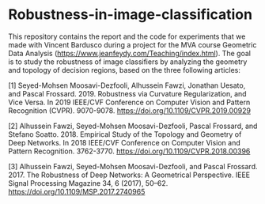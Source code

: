 # Robustness-in-image-classification

This repository contains the report and the code for experiments that we made with Vincent Bardusco during a project for the MVA course Geometric Data Analysis (https://www.jeanfeydy.com/Teaching/index.html).
The goal is to study the robustness of image classifiers by analyzing the geometry and topology of decision regions, based on the three following articles:

[1] Seyed-Mohsen Moosavi-Dezfooli, Alhussein Fawzi, Jonathan Uesato, and Pascal
Frossard. 2019. Robustness via Curvature Regularization, and Vice Versa. In
2019 IEEE/CVF Conference on Computer Vision and Pattern Recognition (CVPR).
9070-9078. https://doi.org/10.1109/CVPR.2019.00929

[2] Alhussein Fawzi, Seyed-Mohsen Moosavi-Dezfooli, Pascal Frossard, and Stefano
Soatto. 2018. Empirical Study of the Topology and Geometry of Deep Networks. In
2018 IEEE/CVF Conference on Computer Vision and Pattern Recognition. 3762-3770.
https://doi.org/10.1109/CVPR.2018.00396

[3] Alhussein Fawzi, Seyed-Mohsen Moosavi-Dezfooli, and Pascal Frossard. 2017. The
Robustness of Deep Networks: A Geometrical Perspective. IEEE Signal Processing
Magazine 34, 6 (2017), 50–62. https://doi.org/10.1109/MSP.2017.2740965
